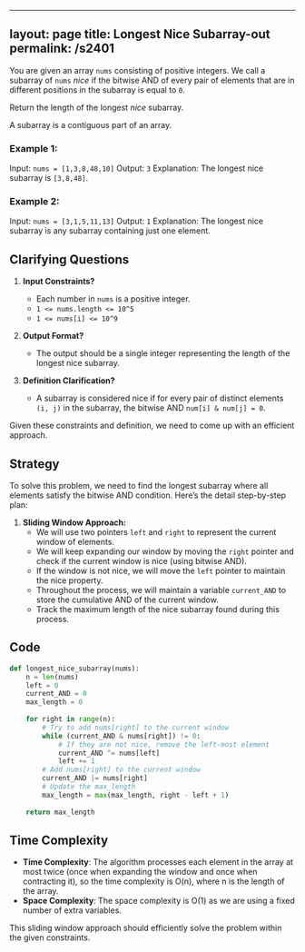 
---
layout: page
title:  Longest Nice Subarray-out
permalink: /s2401
---

You are given an array `nums` consisting of positive integers. We call a subarray of `nums` *nice* if the bitwise AND of every pair of elements that are in different positions in the subarray is equal to `0`.

Return the length of the longest *nice* subarray.

A subarray is a contiguous part of an array.

### Example 1:
Input: `nums = [1,3,8,48,10]`
Output: `3`
Explanation: The longest nice subarray is `[3,8,48]`.

### Example 2:
Input: `nums = [3,1,5,11,13]`
Output: `1`
Explanation: The longest nice subarray is any subarray containing just one element.

## Clarifying Questions

1. **Input Constraints?**
   - Each number in `nums` is a positive integer.
   - `1 <= nums.length <= 10^5`
   - `1 <= nums[i] <= 10^9`

2. **Output Format?**
   - The output should be a single integer representing the length of the longest nice subarray.

3. **Definition Clarification?**
   - A subarray is considered nice if for every pair of distinct elements `(i, j)` in the subarray, the bitwise AND `num[i] & num[j] = 0`.

Given these constraints and definition, we need to come up with an efficient approach.

## Strategy

To solve this problem, we need to find the longest subarray where all elements satisfy the bitwise AND condition. Here’s the detail step-by-step plan:

1. **Sliding Window Approach:**
    - We will use two pointers `left` and `right` to represent the current window of elements.
    - We will keep expanding our window by moving the `right` pointer and check if the current window is nice (using bitwise AND).
    - If the window is not nice, we will move the `left` pointer to maintain the nice property.
    - Throughout the process, we will maintain a variable `current_AND` to store the cumulative AND of the current window.
    - Track the maximum length of the nice subarray found during this process.

## Code

```python
def longest_nice_subarray(nums):
    n = len(nums)
    left = 0
    current_AND = 0
    max_length = 0
    
    for right in range(n):
        # Try to add nums[right] to the current window
        while (current_AND & nums[right]) != 0:
            # If they are not nice, remove the left-most element
            current_AND ^= nums[left]
            left += 1
        # Add nums[right] to the current window
        current_AND |= nums[right]
        # Update the max_length
        max_length = max(max_length, right - left + 1)
    
    return max_length
```

## Time Complexity
- **Time Complexity**: The algorithm processes each element in the array at most twice (once when expanding the window and once when contracting it), so the time complexity is O(n), where n is the length of the array.
- **Space Complexity**: The space complexity is O(1) as we are using a fixed number of extra variables.

This sliding window approach should efficiently solve the problem within the given constraints.
